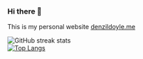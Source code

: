 ### Hi there 👋
This is my personal website [denzildoyle.me](https://www.denzildoyle.me/)

<!--

Compile SASS file 
sass --watch sass/styles.scss css/styles.css --style compressed

**denzildoyle/denzildoyle** is a ✨ _special_ ✨ repository because its `README.md` (this file) appears on your GitHub profile.

Here are some ideas to get you started:

- 🔭 I’m currently working on ...
- 🌱 I’m currently learning ...
- 👯 I’m looking to collaborate on ...
- 🤔 I’m looking for help with ...
- 💬 Ask me about ...
- 📫 How to reach me: ...
- 😄 Pronouns: ...
- ⚡ Fun fact: ...
-->

![GitHub streak stats](https://github-readme-streak-stats.herokuapp.com/?user=denzildoyle)  
[![Top Langs](https://github-readme-stats.vercel.app/api/top-langs/?username=denzildoyle)](https://github.com/anuraghazra/github-readme-stats)
